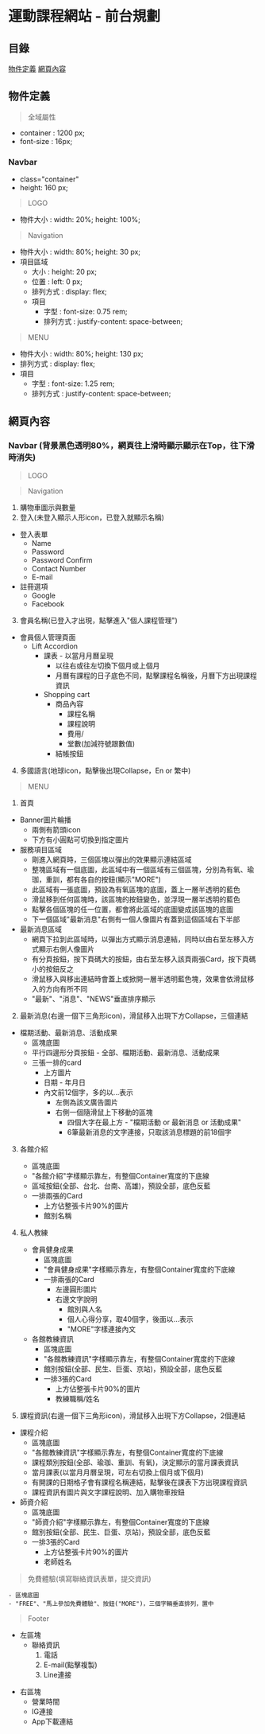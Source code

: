 # 運動課程網站 - 前台規劃

## 目錄
[物件定義](#物件定義)
[網頁內容](#網頁內容)

## 物件定義
> 全域屬性
* container : 1200 px;
* font-size : 16px;

### Navbar 
* class="container"
* height: 160 px;
> LOGO
* 物件大小 : width: 20%; height: 100%;

> Navigation
* 物件大小 : width: 80%; height: 30 px;
* 項目區域
    * 大小 : height: 20 px;    
     * 位置 : left: 0 px;
    * 排列方式 : display: flex;
    * 項目
        * 字型 : font-size: 0.75 rem;  
        * 排列方式 : justify-content: space-between;
> MENU
* 物件大小 : width: 80%; height: 130 px;
* 排列方式 : display: flex;
* 項目
    * 字型 : font-size: 1.25 rem;  
    * 排列方式 : justify-content: space-between;

## 網頁內容
### Navbar (背景黑色透明80%，網頁往上滑時顯示顯示在Top，往下滑時消失)
> LOGO

> Navigation
1. 購物車圖示與數量
2. 登入(未登入顯示人形icon，已登入就顯示名稱)
- 登入表單
    - Name
    - Password
    - Password Confirm
    - Contact Number
    - E-mail
- 註冊選項
    - Google
    - Facebook
3. 會員名稱(已登入才出現，點擊進入"個人課程管理")
- 會員個人管理頁面
    - Lift Accordion
        - 課表 - 以當月月曆呈現
            - 以往右或往左切換下個月或上個月
            - 月曆有課程的日子底色不同，點擊課程名稱後，月曆下方出現課程資訊
        - Shopping cart
            - 商品內容
                - 課程名稱
                - 課程說明
                - 費用/
                - 堂數(加減符號跟數值)
            - 結帳按鈕
4. 多國語言(地球icon，點擊後出現Collapse，En or 繁中)

> MENU
1. 首頁
* Banner圖片輪播
    - 兩側有箭頭icon
    - 下方有小圓點可切換到指定圖片
* 服務項目區域    
    - 剛進入網頁時，三個區塊以彈出的效果顯示連結區域
    - 整塊區域有一個底圖，此區域中有一個區域有三個區塊，分別為有氧、瑜珈，重訓，都有各自的按鈕(顯示"MORE")
    - 此區域有一張底圖，預設為有氧區塊的底圖，蓋上一層半透明的藍色
    - 滑鼠移到任何區塊時，該區塊的按鈕變色，並浮現一層半透明的藍色
    - 點擊各個區塊的任一位置，都會將此區域的底圖變成該區塊的底圖
    - 下一個區域"最新消息"右側有一個人像圖片有蓋到這個區域右下半部
* 最新消息區域
    - 網頁下拉到此區域時，以彈出方式顯示消息連結，同時以由右至左移入方式顯示右側人像圖片
    - 有分頁按鈕，按下頁碼大的按鈕，由右至左移入該頁兩張Card，按下頁碼小的按鈕反之
    - 滑鼠移入與移出連結時會蓋上或掀開一層半透明藍色塊，效果會依滑鼠移入的方向有所不同
    - "最新"、"消息"、"NEWS"垂直排序顯示
2. 最新消息(右邊一個下三角形icon)，滑鼠移入出現下方Collapse，三個連結
* 檔期活動、最新消息、活動成果
    - 區塊底圖
    - 平行四邊形分頁按鈕 - 全部、檔期活動、最新消息、活動成果
    - 三張一排的card
        - 上方圖片
        - 日期 - 年月日
        - 內文前12個字，多的以...表示
            - 左側為該文廣告圖片
            - 右側一個隨滑鼠上下移動的區塊
                - 四個大字在最上方 - "檔期活動 or 最新消息 or 活動成果"
                - 6筆最新消息的文字連接，只取該消息標題的前18個字

3. 各館介紹
    - 區塊底圖
    - "各館介紹"字樣顯示靠左，有整個Container寬度的下底線
    - 區域按鈕(全部、台北、台南、高雄)，預設全部，底色反藍
    - 一排兩張的Card
        - 上方佔整張卡片90%的圖片
        - 館別名稱

4. 私人教練
    - 會員健身成果
        - 區塊底圖
        - "會員健身成果"字樣顯示靠左，有整個Container寬度的下底線
        - 一排兩張的Card
            - 左邊圓形圖片
            - 右邊文字說明
                - 館別與人名
                - 個人心得分享，取40個字，後面以...表示
                - "MORE"字樣連接內文
    - 各館教練資訊
        - 區塊底圖
        - "各館教練資訊"字樣顯示靠左，有整個Container寬度的下底線
        - 館別按鈕(全部、民生、巨蛋、京站)，預設全部，底色反藍
        - 一排3張的Card
            - 上方佔整張卡片90%的圖片
            - 教練職稱/姓名
5. 課程資訊(右邊一個下三角形icon)，滑鼠移入出現下方Collapse，2個連結
* 課程介紹
    - 區塊底圖
    - "各館教練資訊"字樣顯示靠左，有整個Container寬度的下底線
    - 課程類別按鈕(全部、瑜珈、重訓、有氧)，決定顯示的當月課表資訊
    - 當月課表(以當月月曆呈現，可左右切換上個月或下個月)
    - 有開課的日期格子會有課程名稱連結，點擊後在課表下方出現課程資訊
    - 課程資訊有圖片與文字課程說明、加入購物車按鈕
* 師資介紹
    - 區塊底圖
    - "師資介紹"字樣顯示靠左，有整個Container寬度的下底線
    - 館別按鈕(全部、民生、巨蛋、京站)，預設全部，底色反藍
    - 一排3張的Card
        - 上方佔整張卡片90%的圖片
        - 老師姓名
> 免費體驗(填寫聯絡資訊表單，提交資訊)    

    - 區塊底圖
    - "FREE"、"馬上參加免費體驗"、按鈕("MORE")，三個字輛垂直排列，置中

> Footer

- 左區塊
    - 聯絡資訊
        1. 電話
        2. E-mail(點擊複製)
        3. Line連接      
* 右區塊 
    * 營業時間
    * IG連接
    * App下載連結

 